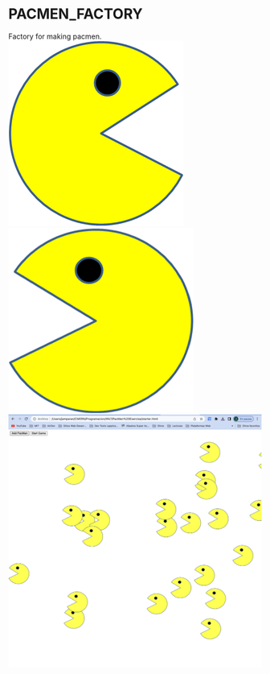 # PACMEN_FACTORY
Factory for making pacmen.
<img src="PacMan1.png">
<img src="PacMan3.png">
<img src="PacMen.png">
